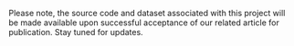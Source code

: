 Please note, the source code and dataset associated with this project will be made available upon successful acceptance of our related article for publication. Stay tuned for updates.

